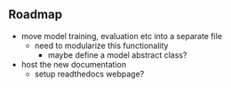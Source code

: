 ## Roadmap

- move model training, evaluation etc into a separate file 
  - need to modularize this functionality
    - maybe define a model abstract class?
- host the new documentation
  - setup readthedocs webpage?
